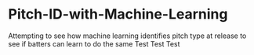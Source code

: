 # Pitch-ID-with-Machine-Learning
Attempting to see how machine learning identifies pitch type at release to see if batters can learn to do the same
Test
Test
Test
